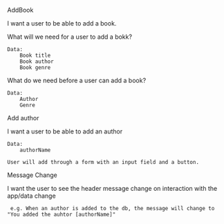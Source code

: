 AddBook

I want a user to be able to add a book.

What will we need for a user to add a bokk?

    Data:
        Book title
        Book author
        Book genre

What do we need before a user can add a book?

    Data:
        Author
        Genre

Add author

I want a user to be able to add an author

    Data:
        authorName

    User will add through a form with an input field and a button.

Message Change

I want the user to see the header message change on interaction with the app/data change

     e.g. When an author is added to the db, the message will change to "You added the auhtor [authorName]"
